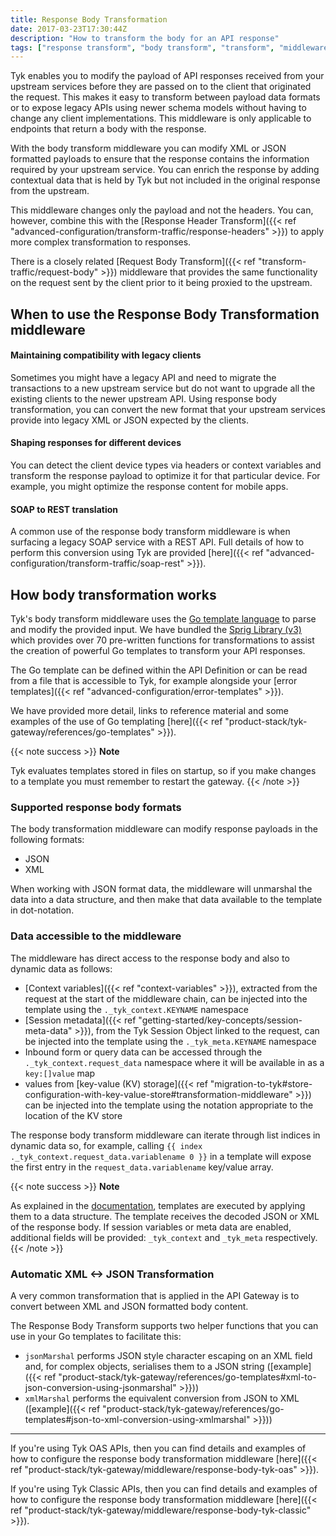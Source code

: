 ```yaml
---
title: Response Body Transformation
date: 2017-03-23T17:30:44Z
description: "How to transform the body for an API response"
tags: ["response transform", "body transform", "transform", "middleware", "per-endpoint"]
---
```


Tyk enables you to modify the payload of API responses received from your upstream services before they are passed on to the client that originated the request. This makes it easy to transform between payload data formats or to expose legacy APIs using newer schema models without having to change any client implementations. This middleware is only applicable to endpoints that return a body with the response.

With the body transform middleware you can modify XML or JSON formatted payloads to ensure that the response contains the information required by your upstream service. You can enrich the response by adding contextual data that is held by Tyk but not included in the original response from the upstream.

This middleware changes only the payload and not the headers. You can, however, combine this with the [Response Header Transform]({{< ref "advanced-configuration/transform-traffic/response-headers" >}}) to apply more complex transformation to responses.

There is a closely related [Request Body Transform]({{< ref "transform-traffic/request-body" >}}) middleware that provides the same functionality on the request sent by the client prior to it being proxied to the upstream.

## When to use the Response Body Transformation middleware

#### Maintaining compatibility with legacy clients

Sometimes you might have a legacy API and need to migrate the transactions to a new upstream service but do not want to upgrade all the existing clients to the newer upstream API. Using response body transformation, you can convert the new format that your upstream services provide into legacy XML or JSON expected by the clients.

#### Shaping responses for different devices

You can detect the client device types via headers or context variables and transform the response payload to optimize it for that particular device. For example, you might optimize the response content for mobile apps.

#### SOAP to REST translation

A common use of the response body transform middleware is when surfacing a legacy SOAP service with a REST API. Full details of how to perform this conversion using Tyk are provided [here]({{< ref "advanced-configuration/transform-traffic/soap-rest" >}}).

## How body transformation works

Tyk's body transform middleware uses the [Go template language](https://golang.org/pkg/text/template/) to parse and modify the provided input. We have bundled the [Sprig Library (v3)](http://masterminds.github.io/sprig/) which provides over 70 pre-written functions for transformations to assist the creation of powerful Go templates to transform your API responses. 

The Go template can be defined within the API Definition or can be read from a file that is accessible to Tyk, for example alongside your [error templates]({{< ref "advanced-configuration/error-templates" >}}).

We have provided more detail, links to reference material and some examples of the use of Go templating [here]({{< ref "product-stack/tyk-gateway/references/go-templates" >}}).

{{< note success >}}
**Note**  

Tyk evaluates templates stored in files on startup, so if you make changes to a template you must remember to restart the gateway. 
{{< /note >}}

### Supported response body formats

The body transformation middleware can modify response payloads in the following formats:
- JSON
- XML

When working with JSON format data, the middleware will unmarshal the data into a data structure, and then make that data available to the template in dot-notation.

### Data accessible to the middleware

The middleware has direct access to the response body and also to dynamic data as follows:
- [Context variables]({{< ref "context-variables" >}}), extracted from the request at the start of the middleware chain, can be injected into the template using the `._tyk_context.KEYNAME` namespace
- [Session metadata]({{< ref "getting-started/key-concepts/session-meta-data" >}}), from the Tyk Session Object linked to the request, can be injected into the template using the `._tyk_meta.KEYNAME` namespace 
- Inbound form or query data can be accessed through the `._tyk_context.request_data` namespace where it will be available in as a `key:[]value` map
- values from [key-value (KV) storage]({{< ref "migration-to-tyk#store-configuration-with-key-value-store#transformation-middleware" >}}) can be injected into the template using the notation appropriate to the location of the KV store
 
The response body transform middleware can iterate through list indices in dynamic data so, for example, calling `{{ index ._tyk_context.request_data.variablename 0 }}` in a template will expose the first entry in the `request_data.variablename` key/value array.

{{< note success >}}
**Note**  

As explained in the [documentation](https://pkg.go.dev/text/template), templates are executed by applying them to a data structure. The template receives the decoded JSON or XML of the response body. If session variables or meta data are enabled, additional fields will be provided: `_tyk_context` and `_tyk_meta` respectively.
 {{< /note >}}

### Automatic XML <-> JSON Transformation

A very common transformation that is applied in the API Gateway is to convert between XML and JSON formatted body content.

The Response Body Transform supports two helper functions that you can use in your Go templates to facilitate this:
- `jsonMarshal` performs JSON style character escaping on an XML field and, for complex objects, serialises them to a JSON string ([example]({{< ref "product-stack/tyk-gateway/references/go-templates#xml-to-json-conversion-using-jsonmarshal" >}}))
- `xmlMarshal` performs the equivalent conversion from JSON to XML ([example]({{< ref "product-stack/tyk-gateway/references/go-templates#json-to-xml-conversion-using-xmlmarshal" >}}))

<hr>

If you're using Tyk OAS APIs, then you can find details and examples of how to configure the response body transformation middleware [here]({{< ref "product-stack/tyk-gateway/middleware/response-body-tyk-oas" >}}).

If you're using Tyk Classic APIs, then you can find details and examples of how to configure the response body transformation middleware [here]({{< ref "product-stack/tyk-gateway/middleware/response-body-tyk-classic" >}}).

<!-- proposed "summary box" to be shown graphically on each middleware page
 ## Response Body Transform middleware summary
  - The Response Body Transform middleware is an optional stage in Tyk's API Response processing chain, sitting between the [TBC]() and [TBC]() middleware.
  - The Response Body Transform middleware can be configured at the per-endpoint level within the API Definition and is supported by the API Designer within the Tyk Dashboard. 
  - Response Body Transform can access both [session metadata]({{< ref "getting-started/key-concepts/session-meta-data" >}}) and [request context variables]({{< ref "context-variables" >}}).
 -->
